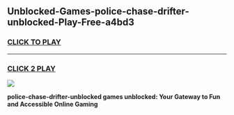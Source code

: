 
## Unblocked-Games-police-chase-drifter-unblocked-Play-Free-a4bd3
<h3>
<a href="https://premium76.site?title=police-chase-drifter-unblocked&ref=18A1">CLICK TO PLAY</a></h3>
<hr>

<h3>
<a href="https://premium76.site?title=police-chase-drifter-unblocked&ref=18A1">CLICK 2 PLAY</a>
  
</h3>

<a href="https://premium76.site?title=police-chase-drifter-unblocked&ref=18A1"><img src="https://clearcache.store/games.png"></a>


**police-chase-drifter-unblocked games unblocked: Your Gateway to Fun and Accessible Online Gaming**
